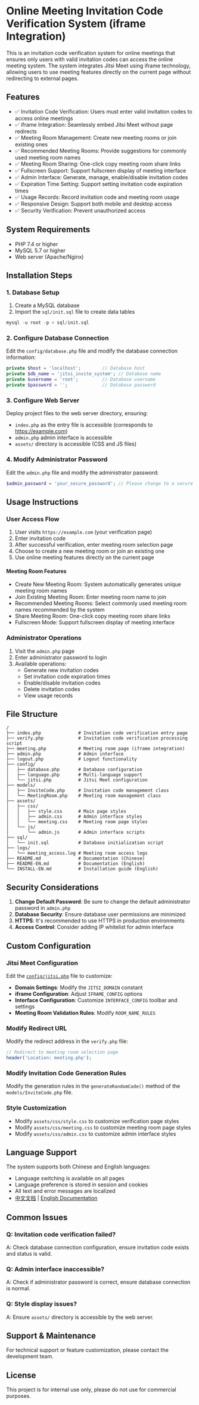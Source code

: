 # Online Meeting Invitation Code Verification System (iframe Integration)

This is an invitation code verification system for online meetings that ensures only users with valid invitation codes can access the online meeting system. The system integrates Jitsi Meet using iframe technology, allowing users to use meeting features directly on the current page without redirecting to external pages.

## Features

- ✅ Invitation Code Verification: Users must enter valid invitation codes to access online meetings
- ✅ iframe Integration: Seamlessly embed Jitsi Meet without page redirects
- ✅ Meeting Room Management: Create new meeting rooms or join existing ones
- ✅ Recommended Meeting Rooms: Provide suggestions for commonly used meeting room names
- ✅ Meeting Room Sharing: One-click copy meeting room share links
- ✅ Fullscreen Support: Support fullscreen display of meeting interface
- ✅ Admin Interface: Generate, manage, enable/disable invitation codes
- ✅ Expiration Time Setting: Support setting invitation code expiration times
- ✅ Usage Records: Record invitation code and meeting room usage
- ✅ Responsive Design: Support both mobile and desktop access
- ✅ Security Verification: Prevent unauthorized access

## System Requirements

- PHP 7.4 or higher
- MySQL 5.7 or higher
- Web server (Apache/Nginx)

## Installation Steps

### 1. Database Setup

1. Create a MySQL database
2. Import the `sql/init.sql` file to create data tables
```sql
mysql -u root -p < sql/init.sql
```

### 2. Configure Database Connection

Edit the `config/database.php` file and modify the database connection information:

```php
private $host = 'localhost';        // Database host
private $db_name = 'jitsi_invite_system'; // Database name
private $username = 'root';         // Database username
private $password = '';             // Database password
```

### 3. Configure Web Server

Deploy project files to the web server directory, ensuring:
- `index.php` as the entry file is accessible (corresponds to https://example.com)
- `admin.php` admin interface is accessible
- `assets/` directory is accessible (CSS and JS files)

### 4. Modify Administrator Password

Edit the `admin.php` file and modify the administrator password:

```php
$admin_password = 'your_secure_password'; // Please change to a secure password
```

## Usage Instructions

### User Access Flow

1. User visits `https://example.com` (your verification page)
2. Enter invitation code
3. After successful verification, enter meeting room selection page
4. Choose to create a new meeting room or join an existing one
5. Use online meeting features directly on the current page

#### Meeting Room Features
- Create New Meeting Room: System automatically generates unique meeting room names
- Join Existing Meeting Room: Enter meeting room name to join
- Recommended Meeting Rooms: Select commonly used meeting room names recommended by the system
- Share Meeting Room: One-click copy meeting room share links
- Fullscreen Mode: Support fullscreen display of meeting interface

### Administrator Operations

1. Visit the `admin.php` page
2. Enter administrator password to login
3. Available operations:
   - Generate new invitation codes
   - Set invitation code expiration times
   - Enable/disable invitation codes
   - Delete invitation codes
   - View usage records

## File Structure

```
/
├── index.php              # Invitation code verification entry page
├── verify.php             # Invitation code verification processing script
├── meeting.php            # Meeting room page (iframe integration)
├── admin.php              # Admin interface
├── logout.php             # Logout functionality
├── config/
│   ├── database.php       # Database configuration
│   ├── language.php       # Multi-language support
│   └── jitsi.php          # Jitsi Meet configuration
├── models/
│   ├── InviteCode.php     # Invitation code management class
│   └── MeetingRoom.php    # Meeting room management class
├── assets/
│   ├── css/
│   │   ├── style.css      # Main page styles
│   │   ├── admin.css      # Admin interface styles
│   │   └── meeting.css    # Meeting room page styles
│   └── js/
│       └── admin.js       # Admin interface scripts
├── sql/
│   └── init.sql           # Database initialization script
├── logs/
│   └── meeting_access.log # Meeting room access logs
├── README.md              # Documentation (Chinese)
├── README-EN.md           # Documentation (English)
└── INSTALL-EN.md          # Installation guide (English)
```

## Security Considerations

1. **Change Default Password**: Be sure to change the default administrator password in `admin.php`
2. **Database Security**: Ensure database user permissions are minimized
3. **HTTPS**: It's recommended to use HTTPS in production environments
4. **Access Control**: Consider adding IP whitelist for admin interface

## Custom Configuration

### Jitsi Meet Configuration
Edit the [`config/jitsi.php`](config/jitsi.php) file to customize:
- **Domain Settings**: Modify the `JITSI_DOMAIN` constant
- **iframe Configuration**: Adjust `IFRAME_CONFIG` options
- **Interface Configuration**: Customize `INTERFACE_CONFIG` toolbar and settings
- **Meeting Room Validation Rules**: Modify `ROOM_NAME_RULES`

### Modify Redirect URL

Modify the redirect address in the `verify.php` file:

```php
// Redirect to meeting room selection page
header('Location: meeting.php');
```

### Modify Invitation Code Generation Rules

Modify the generation rules in the `generateRandomCode()` method of the `models/InviteCode.php` file.

### Style Customization

- Modify `assets/css/style.css` to customize verification page styles
- Modify `assets/css/meeting.css` to customize meeting room page styles
- Modify `assets/css/admin.css` to customize admin interface styles

## Language Support

The system supports both Chinese and English languages:

- Language switching is available on all pages
- Language preference is stored in session and cookies
- All text and error messages are localized
- [中文文档](README.md) | [English Documentation](README-EN.md)

## Common Issues

### Q: Invitation code verification failed?
A: Check database connection configuration, ensure invitation code exists and status is valid.

### Q: Admin interface inaccessible?
A: Check if administrator password is correct, ensure database connection is normal.

### Q: Style display issues?
A: Ensure `assets/` directory is accessible by the web server.

## Support & Maintenance

For technical support or feature customization, please contact the development team.

## License

This project is for internal use only, please do not use for commercial purposes.